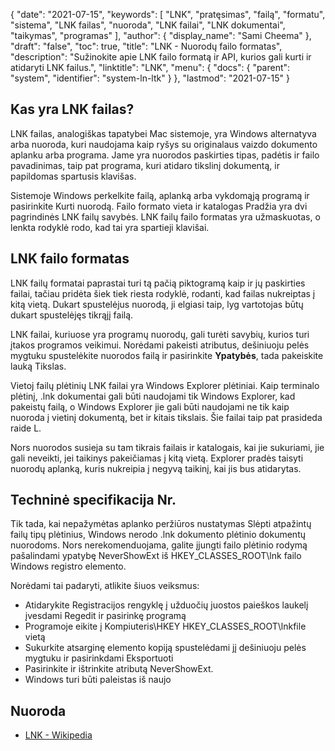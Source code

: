 {
  "date": "2021-07-15",
  "keywords": [
"LNK",
"pratęsimas",
"failą",
"formatu",
"sistema",
"LNK failas",
"nuoroda",
"LNK failai",
"LNK dokumentai",
"taikymas",
"programas"
],
  "author": {
    "display_name": "Sami Cheema"
},
  "draft": "false",
  "toc": true,
  "title": "LNK - Nuorodų failo formatas",
  "description": "Sužinokite apie LNK failo formatą ir API, kurios gali kurti ir atidaryti LNK failus.",
  "linktitle": "LNK",
  "menu": {
    "docs": {
      "parent": "system",
      "identifier": "system-ln-ltk"
}
},
  "lastmod": "2021-07-15"
}

## Kas yra LNK failas? ##

LNK failas, analogiškas tapatybei Mac sistemoje, yra Windows alternatyva arba nuoroda, kuri naudojama kaip ryšys su originalaus vaizdo dokumento aplanku arba programa. Jame yra nuorodos paskirties tipas, padėtis ir failo pavadinimas, taip pat programa, kuri atidaro tikslinį dokumentą, ir papildomas spartusis klavišas.

Sistemoje Windows perkelkite failą, aplanką arba vykdomąją programą ir pasirinkite Kurti nuorodą. Failo formato vieta ir katalogas Pradžia yra dvi pagrindinės LNK failų savybės. LNK failų failo formatas yra užmaskuotas, o lenkta rodyklė rodo, kad tai yra spartieji klavišai.

## LNK failo formatas ##

LNK failų formatai paprastai turi tą pačią piktogramą kaip ir jų paskirties failai, tačiau pridėta šiek tiek riesta rodyklė, rodanti, kad failas nukreiptas į kitą vietą. Dukart spustelėjus nuorodą, ji elgiasi taip, lyg vartotojas būtų dukart spustelėjęs tikrąjį failą.

LNK failai, kuriuose yra programų nuorodų, gali turėti savybių, kurios turi įtakos programos veikimui. Norėdami pakeisti atributus, dešiniuoju pelės mygtuku spustelėkite nuorodos failą ir pasirinkite **Ypatybės**, tada pakeiskite lauką Tikslas.

Vietoj failų plėtinių LNK failai yra Windows Explorer plėtiniai. Kaip terminalo plėtinį, .lnk dokumentai gali būti naudojami tik Windows Explorer, kad pakeistų failą, o Windows Explorer jie gali būti naudojami ne tik kaip nuoroda į vietinį dokumentą, bet ir kitais tikslais. Šie failai taip pat prasideda raide L.

Nors nuorodos susieja su tam tikrais failais ir katalogais, kai jie sukuriami, jie gali neveikti, jei taikinys pakeičiamas į kitą vietą. Explorer pradės taisyti nuorodų aplanką, kuris nukreipia į negyvą taikinį, kai jis bus atidarytas.


## Techninė specifikacija Nr.

Tik tada, kai nepažymėtas aplanko peržiūros nustatymas Slėpti atpažintų failų tipų plėtinius, Windows nerodo .lnk dokumento plėtinio dokumentų nuorodoms. Nors nerekomenduojama, galite įjungti failo plėtinio rodymą pašalindami ypatybę NeverShowExt iš HKEY_CLASSES_ROOT\lnk failo Windows registro elemento.

Norėdami tai padaryti, atlikite šiuos veiksmus:

* Atidarykite Registracijos rengyklę į užduočių juostos paieškos laukelį įvesdami Regedit ir pasirinkę programą
* Programoje eikite į Kompiuteris\HKEY HKEY_CLASSES_ROOT\lnkfile vietą
* Sukurkite atsarginę elemento kopiją spustelėdami jį dešiniuoju pelės mygtuku ir pasirinkdami Eksportuoti
* Pasirinkite ir ištrinkite atributą NeverShowExt.
* Windows turi būti paleistas iš naujo


## Nuoroda ##

* [LNK - Wikipedia](https://en.m.wikipedia.org/wiki/Shortcut_(computing))
